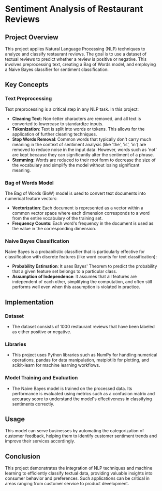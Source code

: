 # Sentiment Analysis of Restaurant Reviews

## Project Overview

This project applies Natural Language Processing (NLP) techniques to analyze and classify restaurant reviews. The goal is to use a dataset of textual reviews to predict whether a review is positive or negative. This involves preprocessing text, creating a Bag of Words model, and employing a Naive Bayes classifier for sentiment classification.

## Key Concepts

### Text Preprocessing

Text preprocessing is a critical step in any NLP task. In this project:

- **Cleaning Text**: Non-letter characters are removed, and all text is converted to lowercase to standardize inputs.
- **Tokenization**: Text is split into words or tokens. This allows for the application of further cleaning techniques.
- **Stop Words Removal**: Common words that typically don't carry much meaning in the context of sentiment analysis (like 'the', 'is', 'in') are removed to reduce noise in the input data. However, words such as 'not' are kept because they can significantly alter the sentiment of a phrase.
- **Stemming**: Words are reduced to their root form to decrease the size of the vocabulary and simplify the model without losing significant meaning.

### Bag of Words Model

The Bag of Words (BoW) model is used to convert text documents into numerical feature vectors:

- **Vectorization**: Each document is represented as a vector within a common vector space where each dimension corresponds to a word from the entire vocabulary of the training set.
- **Frequency Counts**: Each word's frequency in the document is used as the value in the corresponding dimension.

### Naive Bayes Classification

Naive Bayes is a probabilistic classifier that is particularly effective for classification with discrete features (like word counts for text classification):

- **Probability Estimation**: It uses Bayes' Theorem to predict the probability that a given feature set belongs to a particular class.
- **Assumption of Independence**: It assumes that all features are independent of each other, simplifying the computation, and often still performs well even when this assumption is violated in practice.

## Implementation

### Dataset

- The dataset consists of 1000 restaurant reviews that have been labeled as either positive or negative.

### Libraries

- This project uses Python libraries such as NumPy for handling numerical operations, pandas for data manipulation, matplotlib for plotting, and scikit-learn for machine learning workflows.

### Model Training and Evaluation

- The Naive Bayes model is trained on the processed data. Its performance is evaluated using metrics such as a confusion matrix and accuracy score to understand the model's effectiveness in classifying sentiments correctly.

## Usage

This model can serve businesses by automating the categorization of customer feedback, helping them to identify customer sentiment trends and improve their services accordingly.

## Conclusion

This project demonstrates the integration of NLP techniques and machine learning to efficiently classify textual data, providing valuable insights into consumer behavior and preferences. Such applications can be critical in areas ranging from customer service to product development.
